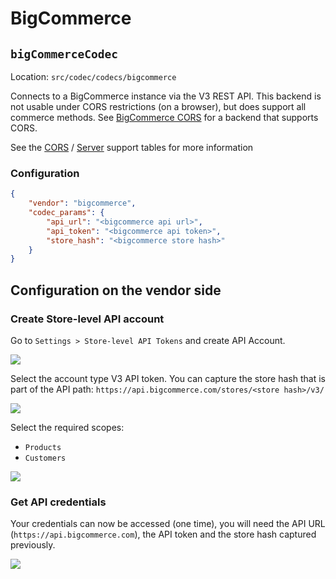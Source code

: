 # BigCommerce

## `bigCommerceCodec`
Location: `src/codec/codecs/bigcommerce`

Connects to a BigCommerce instance via the V3 REST API. This backend is not usable under CORS restrictions (on a browser), but does support all commerce methods. See [BigCommerce CORS](./bigcommerce-cors.md) for a backend that supports CORS.

See the [CORS](../../../README.md#cors-support-table) / [Server](../../../README.md#server-support-table) support tables for more information

### Configuration

```json
{
    "vendor": "bigcommerce",
    "codec_params": {
        "api_url": "<bigcommerce api url>",
        "api_token": "<bigcommerce api token>",
        "store_hash": "<bigcommerce store hash>"
    }
}
```

## Configuration on the vendor side

### Create Store-level API account

Go to `Settings > Store-level API Tokens` and create API Account.

![](../../media/bigcommerceA.png)

Select the account type V3 API token.
You can capture the store hash that is part of the API path: `https://api.bigcommerce.com/stores/<store hash>/v3/`

![](../../media/bigcommerceB.png)

Select the required scopes:
- `Products`
- `Customers`

![](../../media/bigcommerceC.png)

### Get API credentials

Your credentials can now be accessed (one time), you will need the API URL (`https://api.bigcommerce.com`), the API token and the store hash captured previously.

![](../../media/bigcommerceD.png)